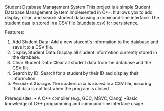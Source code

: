 Student Database Management System
This project is a simple Student Database Management System implemented in C++. It allows you to add, display, clear, and search student data using a command-line interface. The student data is stored in a CSV file (studdata.csv) for persistence.

Features:
1. Add Student Data: Add a new student's information to the database and save it to a CSV file.
2. Display Student Data: Display all student information currently stored in the database.
3. Clear Student Data: Clear all student data from the database and the CSV file.
4. Search by ID: Search for a student by their ID and display their information.
5. Persistent Storage: The student data is stored in a CSV file, ensuring that data is not lost when the program is closed.

Prerequisites:
• A C++ compiler (e.g., GCC, MSVC, Clang)
•Basic knowledge of C++ programming and command-line interface usage
